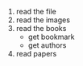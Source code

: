 1. read the file
2. read the images
3. read the books
   * get bookmark
   * get authors
4. read papers
